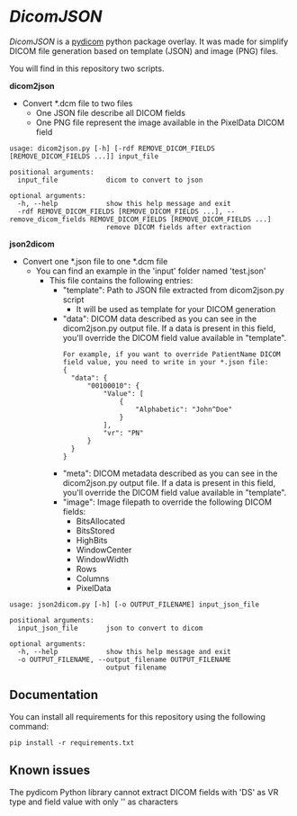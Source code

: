 *DicomJSON*
=======

*DicomJSON* is a [pydicom](https://github.com/pydicom/pydicom) python package overlay.
It was made for simplify DICOM file generation based on template (JSON) and image (PNG) files.

You will find in this repository two scripts.

**dicom2json**
* Convert *.dcm file to two files
  * One JSON file describe all DICOM fields
  * One PNG file represent the image available in the PixelData DICOM field

```
usage: dicom2json.py [-h] [-rdf REMOVE_DICOM_FIELDS [REMOVE_DICOM_FIELDS ...]] input_file

positional arguments:
  input_file            dicom to convert to json

optional arguments:
  -h, --help            show this help message and exit
  -rdf REMOVE_DICOM_FIELDS [REMOVE_DICOM_FIELDS ...], --remove_dicom_fields REMOVE_DICOM_FIELDS [REMOVE_DICOM_FIELDS ...]
                        remove DICOM fields after extraction
```

**json2dicom**
* Convert one *.json file to one *.dcm file
  * You can find an example in the 'input' folder named 'test.json'
    * This file contains the following entries:
      * "template": Path to JSON file extracted from dicom2json.py script
        * It will be used as template for your DICOM generation
      * "data": DICOM data described as you can see in the dicom2json.py output file. If a data is present in this field, you'll override the DICOM field value available in "template".
        ```
        For example, if you want to override PatientName DICOM field value, you need to write in your *.json file:
        {
          "data": {
              "00100010": {
                  "Value": [
                      {
                          "Alphabetic": "John^Doe"
                      }
                  ],
                  "vr": "PN"
              }
          }
        }
        ```
      * "meta": DICOM metadata described as you can see in the dicom2json.py output file. If a data is present in this field, you'll override the DICOM field value available in "template".
      * "image": Image filepath to override the following DICOM fields:
        * BitsAllocated
        * BitsStored
        * HighBits
        * WindowCenter
        * WindowWidth
        * Rows
        * Columns
        * PixelData

```
usage: json2dicom.py [-h] [-o OUTPUT_FILENAME] input_json_file

positional arguments:
  input_json_file       json to convert to dicom

optional arguments:
  -h, --help            show this help message and exit       
  -o OUTPUT_FILENAME, --output_filename OUTPUT_FILENAME       
                        output filename
```

Documentation
-------------
You can install all requirements for this repository using the following command:
```
pip install -r requirements.txt
```

Known issues
-------------
The pydicom Python library cannot extract DICOM fields with 'DS' as VR type and field value with only '\' as characters